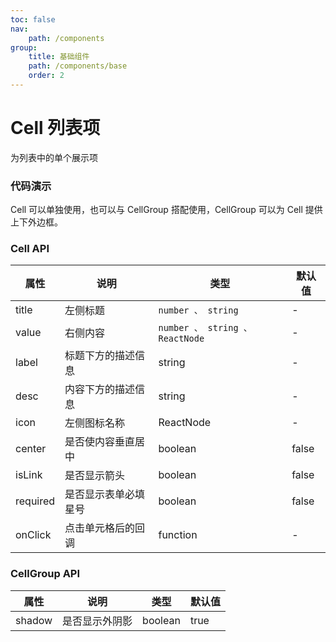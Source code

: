 ```yaml
---
toc: false
nav:
    path: /components
group:
    title: 基础组件
    path: /components/base
    order: 2
---
```


# Cell 列表项

为列表中的单个展示项

### 代码演示

Cell 可以单独使用，也可以与 CellGroup 搭配使用，CellGroup 可以为 Cell 提供上下外边框。

<code src="./demo/index.tsx"></code>

### Cell API

| 属性      | 说明                 | 类型                           | 默认值 |
| --------- | -------------------- | ------------------------------ | ------ |
| title     | 左侧标题             | `number 、 string`             | -      |
| value     | 右侧内容             | `number 、 string 、ReactNode` | -      |
| label     | 标题下方的描述信息   | string                         | -      |
| desc      | 内容下方的描述信息   | string                         | -      |
| icon      | 左侧图标名称         | ReactNode                      | -      |
| center    | 是否使内容垂直居中   | boolean                        | false  |
| isLink    | 是否显示箭头         | boolean                        | false  |
| required  | 是否显示表单必填星号 | boolean                        | false  |
| onClick   | 点击单元格后的回调   | function                       | -      |

### CellGroup API

| 属性      | 说明             | 类型    | 默认值 |
| --------- | ---------------- | ------- | ------ |
| shadow    | 是否显示外阴影   | boolean | true   |
